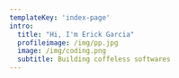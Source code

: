 ```yaml
---
templateKey: 'index-page'
intro:
  title: "Hi, I'm Erick Garcia"
  profileimage: /img/pp.jpg
  image: /img/coding.png
  subtitle: Building coffeless softwares
---
```

